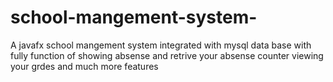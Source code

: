 # school-mangement-system-
A javafx school mangement system integrated with mysql data base with fully function of showing absense and retrive your absense counter viewing your grdes and much more features
